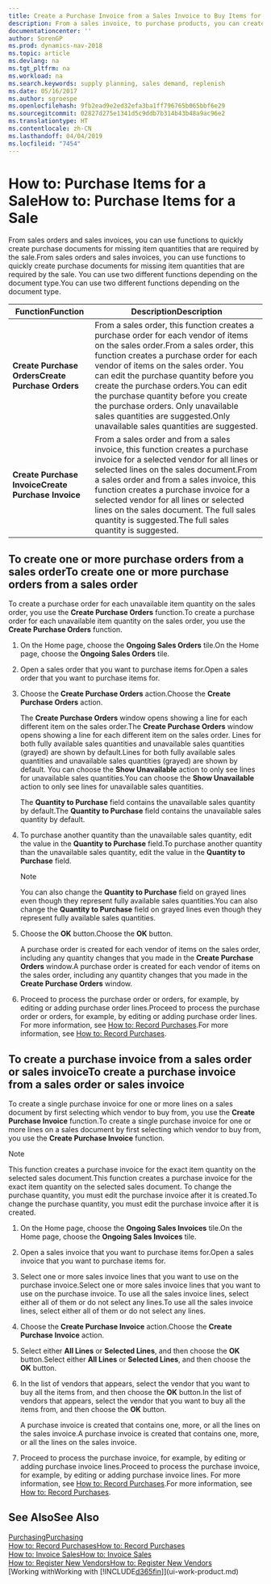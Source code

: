 ```yaml
---
title: Create a Purchase Invoice from a Sales Invoice to Buy Items for a Sale
description: From a sales invoice, to purchase products, you can create a purchase invoice for a vendor or supplier.
documentationcenter: ''
author: SorenGP
ms.prod: dynamics-nav-2018
ms.topic: article
ms.devlang: na
ms.tgt_pltfrm: na
ms.workload: na
ms.search.keywords: supply planning, sales demand, replenish
ms.date: 05/16/2017
ms.author: sgroespe
ms.openlocfilehash: 9fb2ead9e2ed32efa3ba1ff796765b065bbf6e29
ms.sourcegitcommit: 02827d275e1341d5c9ddb7b314b43b48a9ac96e2
ms.translationtype: HT
ms.contentlocale: zh-CN
ms.lasthandoff: 04/04/2019
ms.locfileid: "7454"
---
```

# <a name="how-to-purchase-items-for-a-sale"></a><span data-ttu-id="9f4f2-103">How to: Purchase Items for a Sale</span><span class="sxs-lookup"><span data-stu-id="9f4f2-103">How to: Purchase Items for a Sale</span></span>
<span data-ttu-id="9f4f2-104">From sales orders and sales invoices, you can use functions to quickly create purchase documents for missing item quantities that are required by the sale.</span><span class="sxs-lookup"><span data-stu-id="9f4f2-104">From sales orders and sales invoices, you can use functions to quickly create purchase documents for missing item quantities that are required by the sale.</span></span> <span data-ttu-id="9f4f2-105">You can use two different functions depending on the document type.</span><span class="sxs-lookup"><span data-stu-id="9f4f2-105">You can use two different functions depending on the document type.</span></span>

|<span data-ttu-id="9f4f2-106">Function</span><span class="sxs-lookup"><span data-stu-id="9f4f2-106">Function</span></span>|<span data-ttu-id="9f4f2-107">Description</span><span class="sxs-lookup"><span data-stu-id="9f4f2-107">Description</span></span>|
|--------|-----------|
|**<span data-ttu-id="9f4f2-108">Create Purchase Orders</span><span class="sxs-lookup"><span data-stu-id="9f4f2-108">Create Purchase Orders</span></span>**|<span data-ttu-id="9f4f2-109">From a sales order, this function creates a purchase order for each vendor of items on the sales order.</span><span class="sxs-lookup"><span data-stu-id="9f4f2-109">From a sales order, this function creates a purchase order for each vendor of items on the sales order.</span></span> <span data-ttu-id="9f4f2-110">You can edit the purchase quantity before you create the purchase orders.</span><span class="sxs-lookup"><span data-stu-id="9f4f2-110">You can edit the purchase quantity before you create the purchase orders.</span></span> <span data-ttu-id="9f4f2-111">Only unavailable sales quantities are suggested.</span><span class="sxs-lookup"><span data-stu-id="9f4f2-111">Only unavailable sales quantities are suggested.</span></span>
|**<span data-ttu-id="9f4f2-112">Create Purchase Invoice</span><span class="sxs-lookup"><span data-stu-id="9f4f2-112">Create Purchase Invoice</span></span>**|<span data-ttu-id="9f4f2-113">From a sales order and from a sales invoice, this function creates a purchase invoice for a selected vendor for all lines or selected lines on the sales document.</span><span class="sxs-lookup"><span data-stu-id="9f4f2-113">From a sales order and from a sales invoice, this function creates a purchase invoice for a selected vendor for all lines or selected lines on the sales document.</span></span> <span data-ttu-id="9f4f2-114">The full sales quantity is suggested.</span><span class="sxs-lookup"><span data-stu-id="9f4f2-114">The full sales quantity is suggested.</span></span>|

## <a name="to-create-one-or-more-purchase-orders-from-a-sales-order"></a><span data-ttu-id="9f4f2-115">To create one or more purchase orders from a sales order</span><span class="sxs-lookup"><span data-stu-id="9f4f2-115">To create one or more purchase orders from a sales order</span></span>
<span data-ttu-id="9f4f2-116">To create a purchase order for each unavailable item quantity on the sales order, you use the **Create Purchase Orders** function.</span><span class="sxs-lookup"><span data-stu-id="9f4f2-116">To create a purchase order for each unavailable item quantity on the sales order, you use the **Create Purchase Orders** function.</span></span>

1. <span data-ttu-id="9f4f2-117">On the Home page, choose the **Ongoing Sales Orders** tile.</span><span class="sxs-lookup"><span data-stu-id="9f4f2-117">On the Home page, choose the **Ongoing Sales Orders** tile.</span></span>
2. <span data-ttu-id="9f4f2-118">Open a sales order that you want to purchase items for.</span><span class="sxs-lookup"><span data-stu-id="9f4f2-118">Open a sales order that you want to purchase items for.</span></span>
3. <span data-ttu-id="9f4f2-119">Choose the **Create Purchase Orders** action.</span><span class="sxs-lookup"><span data-stu-id="9f4f2-119">Choose the **Create Purchase Orders** action.</span></span>

    <span data-ttu-id="9f4f2-120">The **Create Purchase Orders** window opens showing a line for each different item on the sales order.</span><span class="sxs-lookup"><span data-stu-id="9f4f2-120">The **Create Purchase Orders** window opens showing a line for each different item on the sales order.</span></span> <span data-ttu-id="9f4f2-121">Lines for both fully available sales quantities and unavailable sales quantities (grayed) are shown by default.</span><span class="sxs-lookup"><span data-stu-id="9f4f2-121">Lines for both fully available sales quantities and unavailable sales quantities (grayed) are shown by default.</span></span> <span data-ttu-id="9f4f2-122">You can choose the **Show Unavailable** action to only see lines for unavailable sales quantities.</span><span class="sxs-lookup"><span data-stu-id="9f4f2-122">You can choose the **Show Unavailable** action to only see lines for unavailable sales quantities.</span></span>

    <span data-ttu-id="9f4f2-123">The **Quantity to Purchase** field contains the unavailable sales quantity by default.</span><span class="sxs-lookup"><span data-stu-id="9f4f2-123">The **Quantity to Purchase** field contains the unavailable sales quantity by default.</span></span>
4. <span data-ttu-id="9f4f2-124">To purchase another quantity than the unavailable sales quantity, edit the value in the **Quantity to Purchase** field.</span><span class="sxs-lookup"><span data-stu-id="9f4f2-124">To purchase another quantity than the unavailable sales quantity, edit the value in the **Quantity to Purchase** field.</span></span>

    > [!NOTE]  
   >   <span data-ttu-id="9f4f2-125">You can also change the **Quantity to Purchase** field on grayed lines even though they represent fully available sales quantities.</span><span class="sxs-lookup"><span data-stu-id="9f4f2-125">You can also change the **Quantity to Purchase** field on grayed lines even though they represent fully available sales quantities.</span></span>
5. <span data-ttu-id="9f4f2-126">Choose the **OK** button.</span><span class="sxs-lookup"><span data-stu-id="9f4f2-126">Choose the **OK** button.</span></span>

    <span data-ttu-id="9f4f2-127">A purchase order is created for each vendor of items on the sales order, including any quantity changes that you made in the **Create Purchase Orders** window.</span><span class="sxs-lookup"><span data-stu-id="9f4f2-127">A purchase order is created for each vendor of items on the sales order, including any quantity changes that you made in the **Create Purchase Orders** window.</span></span>
6. <span data-ttu-id="9f4f2-128">Proceed to process the purchase order or orders, for example, by editing or adding purchase order lines.</span><span class="sxs-lookup"><span data-stu-id="9f4f2-128">Proceed to process the purchase order or orders, for example, by editing or adding purchase order lines.</span></span> <span data-ttu-id="9f4f2-129">For more information, see [How to: Record Purchases](purchasing-how-record-purchases.md).</span><span class="sxs-lookup"><span data-stu-id="9f4f2-129">For more information, see [How to: Record Purchases](purchasing-how-record-purchases.md).</span></span>


## <a name="to-create-a-purchase-invoice-from-a-sales-order-or-sales-invoice"></a><span data-ttu-id="9f4f2-130">To create a purchase invoice from a sales order or sales invoice</span><span class="sxs-lookup"><span data-stu-id="9f4f2-130">To create a purchase invoice from a sales order or sales invoice</span></span>
<span data-ttu-id="9f4f2-131">To create a single purchase invoice for one or more lines on a sales document by first selecting which vendor to buy from, you use the **Create Purchase Invoice** function.</span><span class="sxs-lookup"><span data-stu-id="9f4f2-131">To create a single purchase invoice for one or more lines on a sales document by first selecting which vendor to buy from, you use the **Create Purchase Invoice** function.</span></span>

> [!NOTE]  
>   <span data-ttu-id="9f4f2-132">This function creates a purchase invoice for the exact item quantity on the selected sales document.</span><span class="sxs-lookup"><span data-stu-id="9f4f2-132">This function creates a purchase invoice for the exact item quantity on the selected sales document.</span></span> <span data-ttu-id="9f4f2-133">To change the purchase quantity, you must edit the purchase invoice after it is created.</span><span class="sxs-lookup"><span data-stu-id="9f4f2-133">To change the purchase quantity, you must edit the purchase invoice after it is created.</span></span>  

1. <span data-ttu-id="9f4f2-134">On the Home page, choose the **Ongoing Sales Invoices** tile.</span><span class="sxs-lookup"><span data-stu-id="9f4f2-134">On the Home page, choose the **Ongoing Sales Invoices** tile.</span></span>
2. <span data-ttu-id="9f4f2-135">Open a sales invoice that you want to purchase items for.</span><span class="sxs-lookup"><span data-stu-id="9f4f2-135">Open a sales invoice that you want to purchase items for.</span></span>
3. <span data-ttu-id="9f4f2-136">Select one or more sales invoice lines that you want to use on the purchase invoice.</span><span class="sxs-lookup"><span data-stu-id="9f4f2-136">Select one or more sales invoice lines that you want to use on the purchase invoice.</span></span> <span data-ttu-id="9f4f2-137">To use all the sales invoice lines, select either all of them or do not select any lines.</span><span class="sxs-lookup"><span data-stu-id="9f4f2-137">To use all the sales invoice lines, select either all of them or do not select any lines.</span></span>
4. <span data-ttu-id="9f4f2-138">Choose the **Create Purchase Invoice** action.</span><span class="sxs-lookup"><span data-stu-id="9f4f2-138">Choose the **Create Purchase Invoice** action.</span></span>
5. <span data-ttu-id="9f4f2-139">Select either **All Lines** or **Selected Lines**, and then choose the **OK** button.</span><span class="sxs-lookup"><span data-stu-id="9f4f2-139">Select either **All Lines** or **Selected Lines**, and then choose the **OK** button.</span></span>  
6. <span data-ttu-id="9f4f2-140">In the list of vendors that appears, select the vendor that you want to buy all the items from, and then choose the **OK** button.</span><span class="sxs-lookup"><span data-stu-id="9f4f2-140">In the list of vendors that appears, select the vendor that you want to buy all the items from, and then choose the **OK** button.</span></span>

    <span data-ttu-id="9f4f2-141">A purchase invoice is created that contains one, more, or all the lines on the sales invoice.</span><span class="sxs-lookup"><span data-stu-id="9f4f2-141">A purchase invoice is created that contains one, more, or all the lines on the sales invoice.</span></span>
7. <span data-ttu-id="9f4f2-142">Proceed to process the purchase invoice, for example, by editing or adding purchase invoice lines.</span><span class="sxs-lookup"><span data-stu-id="9f4f2-142">Proceed to process the purchase invoice, for example, by editing or adding purchase invoice lines.</span></span> <span data-ttu-id="9f4f2-143">For more information, see [How to: Record Purchases](purchasing-how-record-purchases.md).</span><span class="sxs-lookup"><span data-stu-id="9f4f2-143">For more information, see [How to: Record Purchases](purchasing-how-record-purchases.md).</span></span>

## <a name="see-also"></a><span data-ttu-id="9f4f2-144">See Also</span><span class="sxs-lookup"><span data-stu-id="9f4f2-144">See Also</span></span>
[<span data-ttu-id="9f4f2-145">Purchasing</span><span class="sxs-lookup"><span data-stu-id="9f4f2-145">Purchasing</span></span>](purchasing-manage-purchasing.md)  
[<span data-ttu-id="9f4f2-146">How to: Record Purchases</span><span class="sxs-lookup"><span data-stu-id="9f4f2-146">How to: Record Purchases</span></span>](purchasing-how-record-purchases.md)  
[<span data-ttu-id="9f4f2-147">How to: Invoice Sales</span><span class="sxs-lookup"><span data-stu-id="9f4f2-147">How to: Invoice Sales</span></span>](sales-how-invoice-sales.md)  
[<span data-ttu-id="9f4f2-148">How to: Register New Vendors</span><span class="sxs-lookup"><span data-stu-id="9f4f2-148">How to: Register New Vendors</span></span>](purchasing-how-register-new-vendors.md)  
[<span data-ttu-id="9f4f2-149">Working with</span><span class="sxs-lookup"><span data-stu-id="9f4f2-149">Working with</span></span> [!INCLUDE[d365fin](includes/d365fin_md.md)]](ui-work-product.md)
